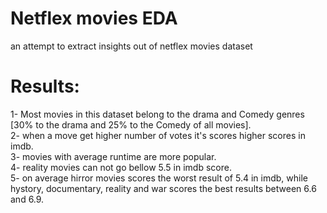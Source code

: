 # Netflex movies EDA
an attempt to extract insights out of netflex movies dataset<br>

# Results: <br>
1- Most movies in this dataset belong to the drama and Comedy genres [30% to the drama and 25% to the Comedy of all movies].<br>
2- when a move get higher number of votes it's scores higher scores in imdb.<br>
3- movies with average runtime are more popular.<br>
4- reality movies can not go bellow 5.5 in imdb score.<br>
5- on average hirror movies scores the worst result of 5.4 in imdb, while hystory, documentary, reality and war scores the best results between 6.6 and 6.9.
